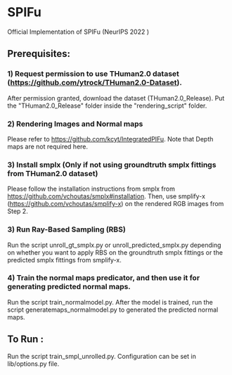 # SPIFu
Official Implementation of SPIFu (NeurIPS 2022 )

## Prerequisites:
### 1) Request permission to use THuman2.0 dataset (https://github.com/ytrock/THuman2.0-Dataset). 
After permission granted, download the dataset (THuman2.0_Release). Put the "THuman2.0_Release" folder inside the "rendering_script" folder. 

### 2) Rendering Images and Normal maps
Please refer to https://github.com/kcyt/IntegratedPIFu. Note that Depth maps are not required here.

### 3) Install smplx (Only if not using groundtruth smplx fittings from THuman2.0 dataset)
Please follow the installation instructions from smplx from https://github.com/vchoutas/smplx#installation. 
Then, use smplify-x (https://github.com/vchoutas/smplify-x) on the rendered RGB images from Step 2. 

### 3) Run Ray-Based Sampling (RBS)
Run the script unroll_gt_smplx.py or unroll_predicted_smplx.py depending on whether you want to apply RBS on the groundtruth smplx fittings or the predicted smplx fittings from smplify-x.

### 4) Train the normal maps predicator, and then use it for generating predicted normal maps.
Run the script train_normalmodel.py. After the model is trained, run the script generatemaps_normalmodel.py to generated the predicted normal maps.


## To Run :
Run the script train_smpl_unrolled.py. Configuration can be set in lib/options.py file.



